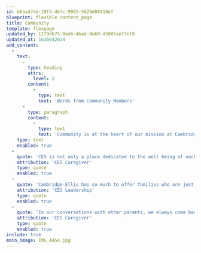 ```yaml
---
id: b6be47de-19f3-467c-9983-5629d08418ef
blueprint: flexible_content_page
title: Community
template: flexpage
updated_by: 1179db75-8eeb-4bad-8e60-d5005aef7ef8
updated_at: 1636042024
add_content:
  -
    text:
      -
        type: heading
        attrs:
          level: 2
        content:
          -
            type: text
            text: 'Words from Community Members'
      -
        type: paragraph
        content:
          -
            type: text
            text: 'Community is at the heart of our mission at Cambridge-Ellis. We are constantly working towards the ideals of inclusion, equity, and a true sense of belonging for all of our community members. Testimonials from a variety of community members provide a window into the community we are nurturing at CES.'
    type: text
    enabled: true
  -
    quote: 'CES is not only a place dedicated to the well being of each child, but it has an enduring sense of community. Our two children have thoroughly enjoyed the preschool and French immersion programs, as well as the summer camp. As our daughter finished the purple room, we did not know who was going to miss CES more—our daughter or us—but we were sure that she was well prepared for her next school. Thankfully for us, our son started the following year in the Orange Room.'
    attribution: 'CES Caregiver'
    type: quote
    enabled: true
  -
    quote: 'Cambridge-Ellis has so much to offer families who are just starting their child’s journey education. Our teachers take the time to form unique relationships with each child, making the transition from home to school feel flawless. I often feel in awe of the curriculum my co-workers are cultivating in their classrooms: Kamishibai theater storytelling, what farming looks like around the world, the art Jean-Michel Basquiat, the silkworm lifecycle, and what it means to vote! I feel that at CES, we work with children to build a foundation of learning that will serve them for the rest of their lives.'
    attribution: 'CES Leadership'
    type: quote
    enabled: true
  -
    quote: 'In our conversations with other parents, we always come back to the same refrain: Cambridge-Ellis is a special place. The kindness and gentleness of the teachers, the depth and creativity of the curriculum, the exuberance of the children’s art displayed everywhere, the sunlight that fills and warms the building- these are just some of the things that make Cambridge-Ellis a very special place. We couldn’t have asked for a better first school experience for our child.'
    attribution: 'CES Caregiver'
    type: quote
    enabled: true
include: true
main_image: IMG_4454.jpg
---
```

